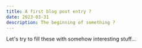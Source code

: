 ```yaml
---
title: A first blog post entry ?
date: 2023-03-31
description: The beginning of something ? 
---
```


Let's try to fill these with somehow interesting stuff... 
